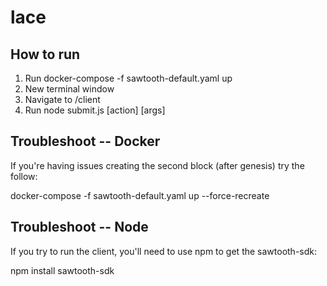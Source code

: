 # lace
## How to run
1. Run docker-compose -f sawtooth-default.yaml up
2. New terminal window
3. Navigate to /client
4. Run node submit.js [action] [args]

## Troubleshoot -- Docker
If you're having issues creating the second block (after genesis)
try the follow:

docker-compose -f sawtooth-default.yaml up --force-recreate

## Troubleshoot -- Node
If you try to run the client, you'll need to use npm to get
the sawtooth-sdk:

npm install sawtooth-sdk
